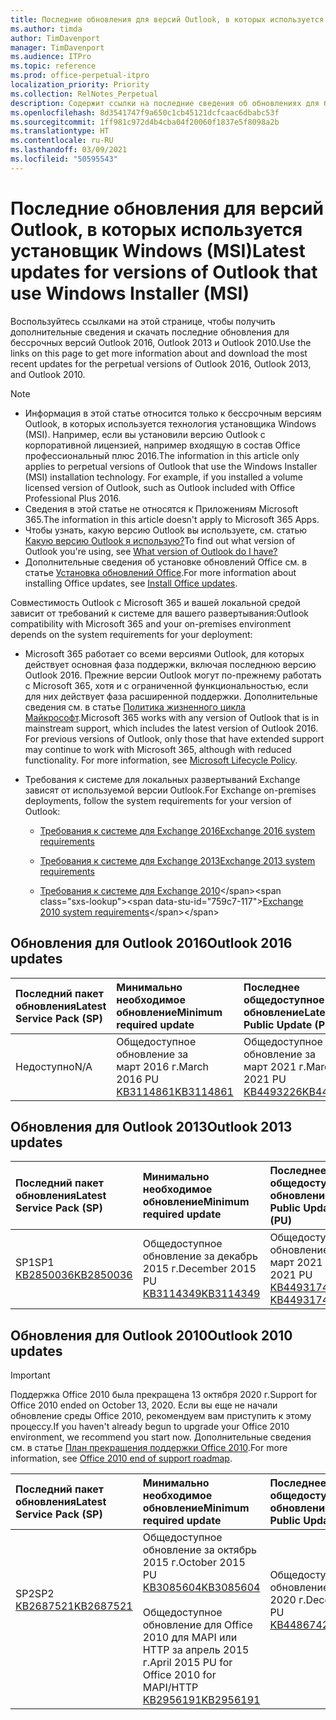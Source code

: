 ```yaml
---
title: Последние обновления для версий Outlook, в которых используется установщик Windows (MSI)
ms.author: timda
author: TimDavenport
manager: TimDavenport
ms.audience: ITPro
ms.topic: reference
ms.prod: office-perpetual-itpro
localization_priority: Priority
ms.collection: RelNotes_Perpetual
description: Содержит ссылки на последние сведения об обновлениях для бессрочных версий Outlook 2016, Outlook 2013 и Outlook 2010 для ИТ-специалистов
ms.openlocfilehash: 8d3541747f9a650c1cb45121dcfcaac6dbabc53f
ms.sourcegitcommit: 1ff981c972d4b4cba04f20060f1837e5f8098a2b
ms.translationtype: HT
ms.contentlocale: ru-RU
ms.lasthandoff: 03/09/2021
ms.locfileid: "50595543"
---
```

# <a name="latest-updates-for-versions-of-outlook-that-use-windows-installer-msi"></a><span data-ttu-id="759c7-103">Последние обновления для версий Outlook, в которых используется установщик Windows (MSI)</span><span class="sxs-lookup"><span data-stu-id="759c7-103">Latest updates for versions of Outlook that use Windows Installer (MSI)</span></span>

<span data-ttu-id="759c7-104">Воспользуйтесь ссылками на этой странице, чтобы получить дополнительные сведения и скачать последние обновления для бессрочных версий Outlook 2016, Outlook 2013 и Outlook 2010.</span><span class="sxs-lookup"><span data-stu-id="759c7-104">Use the links on this page to get more information about and download the most recent updates for the perpetual versions of Outlook 2016, Outlook 2013, and Outlook 2010.</span></span>
  
> [!NOTE]
> - <span data-ttu-id="759c7-p101">Информация в этой статье относится только к бессрочным версиям Outlook, в которых используется технология установщика Windows (MSI). Например, если вы установили версию Outlook с корпоративной лицензией, например входящую в состав Office профессиональный плюс 2016.</span><span class="sxs-lookup"><span data-stu-id="759c7-p101">The information in this article only applies to perpetual versions of Outlook that use the Windows Installer (MSI) installation technology. For example, if you installed a volume licensed version of Outlook, such as Outlook included with Office Professional Plus 2016.</span></span>
> - <span data-ttu-id="759c7-107">Сведения в этой статье не относятся к Приложениям Microsoft 365.</span><span class="sxs-lookup"><span data-stu-id="759c7-107">The information in this article doesn't apply to Microsoft 365 Apps.</span></span>
> - <span data-ttu-id="759c7-108">Чтобы узнать, какую версию Outlook вы используете, см. статью [Какую версию Outlook я использую?](https://support.office.com/article/b3a9568c-edb5-42b9-9825-d48d82b2257c)</span><span class="sxs-lookup"><span data-stu-id="759c7-108">To find out what version of Outlook you're using, see [What version of Outlook do I have?](https://support.office.com/article/b3a9568c-edb5-42b9-9825-d48d82b2257c)</span></span>
> - <span data-ttu-id="759c7-109">Дополнительные сведения об установке обновлений Office см. в статье [Установка обновлений Office](https://support.office.com/article/2ab296f3-7f03-43a2-8e50-46de917611c5).</span><span class="sxs-lookup"><span data-stu-id="759c7-109">For more information about installing Office updates, see [Install Office updates](https://support.office.com/article/2ab296f3-7f03-43a2-8e50-46de917611c5).</span></span> 
  
<span data-ttu-id="759c7-110">Совместимость Outlook с Microsoft 365 и вашей локальной средой зависит от требований к системе для вашего развертывания:</span><span class="sxs-lookup"><span data-stu-id="759c7-110">Outlook compatibility with Microsoft 365 and your on-premises environment depends on the system requirements for your deployment:</span></span>
  
- <span data-ttu-id="759c7-p102">Microsoft 365 работает со всеми версиями Outlook, для которых действует основная фаза поддержки, включая последнюю версию Outlook 2016. Прежние версии Outlook могут по-прежнему работать с Microsoft 365, хотя и с ограниченной функциональностью, если для них действует фаза расширенной поддержки. Дополнительные сведения см. в статье [Политика жизненного цикла Майкрософт](https://support.microsoft.com/lifecycle).</span><span class="sxs-lookup"><span data-stu-id="759c7-p102">Microsoft 365 works with any version of Outlook that is in mainstream support, which includes the latest version of Outlook 2016. For previous versions of Outlook, only those that have extended support may continue to work with Microsoft 365, although with reduced functionality. For more information, see [Microsoft Lifecycle Policy](https://support.microsoft.com/lifecycle).</span></span>
    
- <span data-ttu-id="759c7-114">Требования к системе для локальных развертываний Exchange зависят от используемой версии Outlook.</span><span class="sxs-lookup"><span data-stu-id="759c7-114">For Exchange on-premises deployments, follow the system requirements for your version of Outlook:</span></span>
    
  - [<span data-ttu-id="759c7-115">Требования к системе для Exchange 2016</span><span class="sxs-lookup"><span data-stu-id="759c7-115">Exchange 2016 system requirements</span></span>](https://docs.microsoft.com/Exchange/plan-and-deploy/system-requirements)
    
  - [<span data-ttu-id="759c7-116">Требования к системе для Exchange 2013</span><span class="sxs-lookup"><span data-stu-id="759c7-116">Exchange 2013 system requirements</span></span>](https://docs.microsoft.com/exchange/exchange-2013-system-requirements-exchange-2013-help)
    
  - <span data-ttu-id="759c7-117">[Требования к системе для Exchange 2010](https://docs.microsoft.com/previous-versions/office/exchange-server-2010/aa996719(v=exchg.141))</span><span class="sxs-lookup"><span data-stu-id="759c7-117">[Exchange 2010 system requirements](https://docs.microsoft.com/previous-versions/office/exchange-server-2010/aa996719(v=exchg.141))</span></span>

   
## <a name="outlook-2016-updates"></a><span data-ttu-id="759c7-118">Обновления для Outlook 2016</span><span class="sxs-lookup"><span data-stu-id="759c7-118">Outlook 2016 updates</span></span>

|<span data-ttu-id="759c7-119">**Последний пакет обновления**</span><span class="sxs-lookup"><span data-stu-id="759c7-119">**Latest Service Pack (SP)**</span></span>|<span data-ttu-id="759c7-120">**Минимально необходимое обновление**</span><span class="sxs-lookup"><span data-stu-id="759c7-120">**Minimum required update**</span></span>|<span data-ttu-id="759c7-121">**Последнее общедоступное обновление**</span><span class="sxs-lookup"><span data-stu-id="759c7-121">**Latest Public Update (PU)**</span></span>|
|:-----|:-----|:-----|
|<span data-ttu-id="759c7-122">Недоступно</span><span class="sxs-lookup"><span data-stu-id="759c7-122">N/A</span></span>  <br/> |<span data-ttu-id="759c7-123">Общедоступное обновление за март 2016 г.</span><span class="sxs-lookup"><span data-stu-id="759c7-123">March 2016 PU</span></span> <br/>[<span data-ttu-id="759c7-124">KB3114861</span><span class="sxs-lookup"><span data-stu-id="759c7-124">KB3114861</span></span>](https://support.microsoft.com/help/3114861) <br/> |<span data-ttu-id="759c7-125">Общедоступное обновление за март 2021 г.</span><span class="sxs-lookup"><span data-stu-id="759c7-125">March 2021 PU</span></span> <br/>[<span data-ttu-id="759c7-126">KB4493226</span><span class="sxs-lookup"><span data-stu-id="759c7-126">KB4493226</span></span>](https://support.microsoft.com/help/4493226) 

## <a name="outlook-2013-updates"></a><span data-ttu-id="759c7-127">Обновления для Outlook 2013</span><span class="sxs-lookup"><span data-stu-id="759c7-127">Outlook 2013 updates</span></span>

|<span data-ttu-id="759c7-128">**Последний пакет обновления**</span><span class="sxs-lookup"><span data-stu-id="759c7-128">**Latest Service Pack (SP)**</span></span>|<span data-ttu-id="759c7-129">**Минимально необходимое обновление**</span><span class="sxs-lookup"><span data-stu-id="759c7-129">**Minimum required update**</span></span>|<span data-ttu-id="759c7-130">**Последнее общедоступное обновление**</span><span class="sxs-lookup"><span data-stu-id="759c7-130">**Latest Public Update (PU)**</span></span>|
|:-----|:-----|:-----|
|<span data-ttu-id="759c7-131">SP1</span><span class="sxs-lookup"><span data-stu-id="759c7-131">SP1</span></span>  <br/>[<span data-ttu-id="759c7-132">KB2850036</span><span class="sxs-lookup"><span data-stu-id="759c7-132">KB2850036</span></span>](https://go.microsoft.com/fwlink/p/?LinkId=512538) <br/> |<span data-ttu-id="759c7-133">Общедоступное обновление за декабрь 2015 г.</span><span class="sxs-lookup"><span data-stu-id="759c7-133">December 2015 PU</span></span> <br/>[<span data-ttu-id="759c7-134">KB3114349</span><span class="sxs-lookup"><span data-stu-id="759c7-134">KB3114349</span></span>](https://support.microsoft.com/kb/3114349) <br/> |<span data-ttu-id="759c7-135">Общедоступное обновление за март 2021 г.</span><span class="sxs-lookup"><span data-stu-id="759c7-135">March 2021 PU</span></span> <br/>[<span data-ttu-id="759c7-136">KB4493174 </span><span class="sxs-lookup"><span data-stu-id="759c7-136">KB4493174 </span></span>](https://support.microsoft.com/help/4493174 )  |
   
## <a name="outlook-2010-updates"></a><span data-ttu-id="759c7-137">Обновления для Outlook 2010</span><span class="sxs-lookup"><span data-stu-id="759c7-137">Outlook 2010 updates</span></span>
> [!IMPORTANT]
> <span data-ttu-id="759c7-138">Поддержка Office 2010 была прекращена 13 октября 2020 г.</span><span class="sxs-lookup"><span data-stu-id="759c7-138">Support for Office 2010 ended on October 13, 2020.</span></span> <span data-ttu-id="759c7-139">Если вы еще не начали обновление среды Office 2010, рекомендуем вам приступить к этому процессу.</span><span class="sxs-lookup"><span data-stu-id="759c7-139">If you haven't already begun to upgrade your Office 2010 environment, we recommend you start now.</span></span> <span data-ttu-id="759c7-140">Дополнительные сведения см. в статье [План прекращения поддержки Office 2010](https://docs.microsoft.com/DeployOffice/office-2010-end-support-roadmap).</span><span class="sxs-lookup"><span data-stu-id="759c7-140">For more information, see [Office 2010 end of support roadmap](https://docs.microsoft.com/DeployOffice/office-2010-end-support-roadmap).</span></span>

|<span data-ttu-id="759c7-141">**Последний пакет обновления**</span><span class="sxs-lookup"><span data-stu-id="759c7-141">**Latest Service Pack (SP)**</span></span>|<span data-ttu-id="759c7-142">**Минимально необходимое обновление**</span><span class="sxs-lookup"><span data-stu-id="759c7-142">**Minimum required update**</span></span>|<span data-ttu-id="759c7-143">**Последнее общедоступное обновление**</span><span class="sxs-lookup"><span data-stu-id="759c7-143">**Latest Public Update (PU)**</span></span>|
|:-----|:-----|:-----|
|<span data-ttu-id="759c7-144">SP2</span><span class="sxs-lookup"><span data-stu-id="759c7-144">SP2</span></span> <br/>[<span data-ttu-id="759c7-145">KB2687521</span><span class="sxs-lookup"><span data-stu-id="759c7-145">KB2687521</span></span>](https://go.microsoft.com/fwlink/p/?LinkId=512542) <br><br><br><br/> |<span data-ttu-id="759c7-146">Общедоступное обновление за октябрь 2015 г.</span><span class="sxs-lookup"><span data-stu-id="759c7-146">October 2015 PU</span></span> <br/> [<span data-ttu-id="759c7-147">KB3085604</span><span class="sxs-lookup"><span data-stu-id="759c7-147">KB3085604</span></span>](https://support.microsoft.com/kb/3085604) <br/><br/>  <span data-ttu-id="759c7-148">Общедоступное обновление для Office 2010 для MAPI или HTTP за апрель 2015 г.</span><span class="sxs-lookup"><span data-stu-id="759c7-148">April 2015 PU for Office 2010 for MAPI/HTTP</span></span> <br/> [<span data-ttu-id="759c7-149">KB2956191</span><span class="sxs-lookup"><span data-stu-id="759c7-149">KB2956191</span></span>](https://support.microsoft.com/help/2956191/april-14-2015-update-for-office-2010-kb2956191) <br/> |<span data-ttu-id="759c7-150">Общедоступное обновление за декабрь 2020 г.</span><span class="sxs-lookup"><span data-stu-id="759c7-150">December 2020 PU</span></span> <br/>[<span data-ttu-id="759c7-151">KB4486742</span><span class="sxs-lookup"><span data-stu-id="759c7-151">KB4486742</span></span>](https://support.microsoft.com/help/4486742) <br><br><br><br/>|
   

